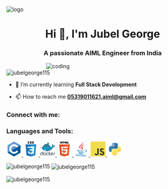 ![logo]()
<h1 align="center">Hi 👋, I'm Jubel George</h1>
<h3 align="center">A passionate AIML Engineer from India</h3>

<img align="right" alt="coding" width="400" src="https://github.com/user-attachments/assets/c6b51e48-7382-4246-a0af-5db5ac95fe0a">


<p align="left"> <img src="https://komarev.com/ghpvc/?username=jubelgeorge115&label=Profile%20views&color=0e75b6&style=flat" alt="jubelgeorge115" /> </p>

- 🌱 I’m currently learning **Full Stack Development**

- 📫 How to reach me **05319011621.aiml@gmail.com**

<h3 align="left">Connect with me:</h3>
<p align="left">
</p>

<h3 align="left">Languages and Tools:</h3>
<p align="left"> <a href="https://www.cprogramming.com/" target="_blank" rel="noreferrer"> <img src="https://raw.githubusercontent.com/devicons/devicon/master/icons/c/c-original.svg" alt="c" width="40" height="40"/> </a> <a href="https://www.w3schools.com/css/" target="_blank" rel="noreferrer"> <img src="https://raw.githubusercontent.com/devicons/devicon/master/icons/css3/css3-original-wordmark.svg" alt="css3" width="40" height="40"/> </a> <a href="https://www.docker.com/" target="_blank" rel="noreferrer"> <img src="https://raw.githubusercontent.com/devicons/devicon/master/icons/docker/docker-original-wordmark.svg" alt="docker" width="40" height="40"/> </a> <a href="https://www.w3.org/html/" target="_blank" rel="noreferrer"> <img src="https://raw.githubusercontent.com/devicons/devicon/master/icons/html5/html5-original-wordmark.svg" alt="html5" width="40" height="40"/> </a> <a href="https://www.java.com" target="_blank" rel="noreferrer"> <img src="https://raw.githubusercontent.com/devicons/devicon/master/icons/java/java-original.svg" alt="java" width="40" height="40"/> </a> <a href="https://developer.mozilla.org/en-US/docs/Web/JavaScript" target="_blank" rel="noreferrer"> <img src="https://raw.githubusercontent.com/devicons/devicon/master/icons/javascript/javascript-original.svg" alt="javascript" width="40" height="40"/> </a> <a href="https://www.python.org" target="_blank" rel="noreferrer"> <img src="https://raw.githubusercontent.com/devicons/devicon/master/icons/python/python-original.svg" alt="python" width="40" height="40"/> </a> </p>

<p><img align="left" src="https://github-readme-stats.vercel.app/api/top-langs?username=jubelgeorge115&show_icons=true&locale=en&layout=compact" alt="jubelgeorge115" /></p>

<p>&nbsp;<img align="center" src="https://github-readme-stats.vercel.app/api?username=jubelgeorge115&show_icons=true&locale=en" alt="jubelgeorge115" /></p>

<p><img align="center" src="https://github-readme-streak-stats.herokuapp.com/?user=jubelgeorge115&" alt="jubelgeorge115" /></p>
